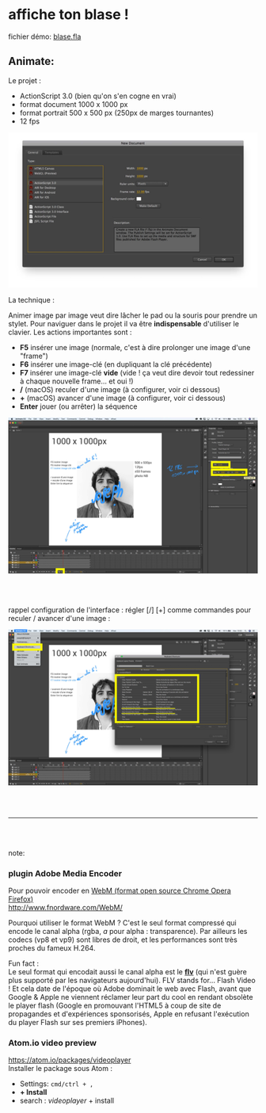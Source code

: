 # affiche ton blase !

fichier démo:
[blase.fla](https://github.com/jniac/e-artsup/blob/master/motion/animate/superportrait/blase/blase.fla?raw=true)

## Animate:

Le projet :
- ActionScript 3.0 (bien qu'on s'en cogne en vrai)
- format document 1000 x 1000 px
- format portrait 500 x 500 px (250px de marges tournantes)
- 12 fps


![](./animate-instructions-0.jpg)

La technique :  

Animer image par image veut dire lâcher le pad ou la souris pour prendre un stylet. Pour naviguer dans le projet il va être **indispensable** d'utiliser le clavier. Les actions importantes sont :
- **F5** insérer une image (normale, c'est à dire prolonger une image d'une "frame")
- **F6** insérer une image-clé (en dupliquant la clé précédente)
- **F7** insérer une image-clé **vide** (vide ! ça veut dire devoir tout redessiner à chaque nouvelle frame... et oui !)
- **/** (macOS) reculer d'une image (à configurer, voir ci dessous)
- **+** (macOS) avancer d'une image (à configurer, voir ci dessous)
- **Enter** jouer (ou arrêter) la séquence


![](./animate-instructions-1.jpg)

<br><br>

rappel configuration de l'interface :
régler [/] [+] comme commandes pour reculer / avancer d'une image :

![](./animate-instructions-2.jpg)

<br><br>

---

<br><br>

note:
### plugin Adobe Media Encoder
Pour pouvoir encoder en [WebM (format open source Chrome Opera Firefox)](https://fr.wikipedia.org/wiki/WebM)  
http://www.fnordware.com/WebM/    

Pourquoi utiliser le format WebM ? C'est le seul format compressé qui encode le canal alpha (rgba, *a* pour alpha : transparence). Par ailleurs les codecs (vp8 et vp9) sont libres de droit, et les performances sont très proches du fameux H.264.

Fun fact :  
Le seul format qui encodait aussi le canal alpha est le **[flv](https://fr.wikipedia.org/wiki/Flash_Video)** (qui n'est guère plus supporté par les navigateurs aujourd'hui). FLV stands for... Flash Video ! Et cela date de l'époque où Adobe dominait le web avec Flash, avant que Google & Apple ne viennent réclamer leur part du cool en rendant obsolète le player flash (Google en promouvant l'HTML5 à coup de site de propagandes et d'expériences sponsorisés, Apple en refusant l'exécution du player Flash sur ses premiers iPhones).

### Atom.io video preview
https://atom.io/packages/videoplayer  
Installer le package sous Atom :
- Settings: `cmd/ctrl + ,`
- **+ Install**
- search : _videoplayer_ + install

